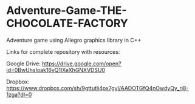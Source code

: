 # Adventure-Game-THE-CHOCOLATE-FACTORY
Adventure game using Allegro graphics library in C++


Links for complete repository with resources:

Google Drive:
    https://drive.google.com/open?id=0BwUhsIoak16yQ1lXeXhGNXVDSU0
    
Dropbox:
    https://www.dropbox.com/sh/9gttutli4px7gyl/AADOTGfQ4nOwdyQy_ri8-1zga?dl=0
    

